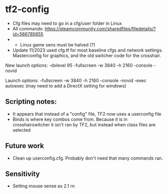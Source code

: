 # tf2-config
* Cfg files may need to go in a cfg/user folder in Linux
* All commands: https://steamcommunity.com/sharedfiles/filedetails/?id=566785655
* * Linux game sens must be halved (?)
* Update 11/2023 used cfg.tf for most baseline cfgs and network settings. Mastercomfig for graphics, and the old switcher code for the crosshair.


New launch options: -dxlevel 95 -fullscreen -w 3840 -h 2160 -console -novid

Launch options: -fullscreen -w 3840 -h 2160 -console -novid -exec autoexec
(may need to add a DirectX setting for windows)


## Scripting notes:
* It appears that instead of a "config" file, TF2 now uses a userconfig file
* Binds is where key combos come from. Because it is in crosshairswitcher it isn't ran by TF2, but instead when class files are selected

## Future  work
* Clean up userconfig.cfg. Probably don't need that many commands ran.

## Sensitivity
* Setting mouse sense as 2.1 rn